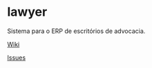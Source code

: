 lawyer
======

Sistema para o ERP de escritórios de advocacia.


[Wiki](https://github.com/cavarzan/lawyer/wiki)

[Issues](https://github.com/cavarzan/lawyer/issues)
